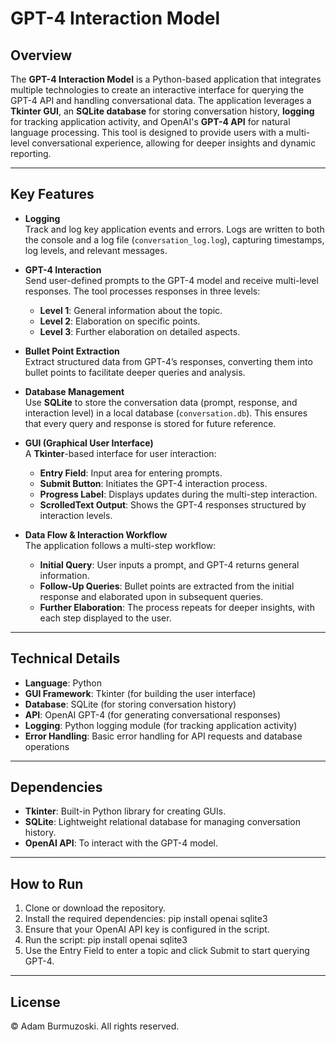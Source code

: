 # GPT-4 Interaction Model

## Overview

The **GPT-4 Interaction Model** is a Python-based application that integrates multiple technologies to create an interactive interface for querying the GPT-4 API and handling conversational data. The application leverages a **Tkinter GUI**, an **SQLite database** for storing conversation history, **logging** for tracking application activity, and OpenAI's **GPT-4 API** for natural language processing. This tool is designed to provide users with a multi-level conversational experience, allowing for deeper insights and dynamic reporting.

---

## Key Features

- **Logging**  
  Track and log key application events and errors. Logs are written to both the console and a log file (`conversation_log.log`), capturing timestamps, log levels, and relevant messages.

- **GPT-4 Interaction**  
  Send user-defined prompts to the GPT-4 model and receive multi-level responses. The tool processes responses in three levels:
  - **Level 1**: General information about the topic.
  - **Level 2**: Elaboration on specific points.
  - **Level 3**: Further elaboration on detailed aspects.

- **Bullet Point Extraction**  
  Extract structured data from GPT-4’s responses, converting them into bullet points to facilitate deeper queries and analysis.

- **Database Management**  
  Use **SQLite** to store the conversation data (prompt, response, and interaction level) in a local database (`conversation.db`). This ensures that every query and response is stored for future reference.

- **GUI (Graphical User Interface)**  
  A **Tkinter**-based interface for user interaction:
  - **Entry Field**: Input area for entering prompts.
  - **Submit Button**: Initiates the GPT-4 interaction process.
  - **Progress Label**: Displays updates during the multi-step interaction.
  - **ScrolledText Output**: Shows the GPT-4 responses structured by interaction levels.

- **Data Flow & Interaction Workflow**  
  The application follows a multi-step workflow:
  - **Initial Query**: User inputs a prompt, and GPT-4 returns general information.
  - **Follow-Up Queries**: Bullet points are extracted from the initial response and elaborated upon in subsequent queries.
  - **Further Elaboration**: The process repeats for deeper insights, with each step displayed to the user.

---

## Technical Details

- **Language**: Python
- **GUI Framework**: Tkinter (for building the user interface)
- **Database**: SQLite (for storing conversation history)
- **API**: OpenAI GPT-4 (for generating conversational responses)
- **Logging**: Python logging module (for tracking application activity)
- **Error Handling**: Basic error handling for API requests and database operations

---

## Dependencies

- **Tkinter**: Built-in Python library for creating GUIs.
- **SQLite**: Lightweight relational database for managing conversation history.
- **OpenAI API**: To interact with the GPT-4 model.

---

## How to Run

1. Clone or download the repository.
2. Install the required dependencies:
   pip install openai sqlite3
3. Ensure that your OpenAI API key is configured in the script.
4. Run the script:
   pip install openai sqlite3
5. Use the Entry Field to enter a topic and click Submit to start querying GPT-4.

---

## License

© Adam Burmuzoski. All rights reserved.

